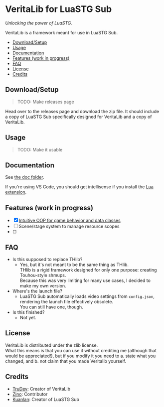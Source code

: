 # VeritaLib for LuaSTG Sub
*Unlocking the power of LuaSTG.*

VeritaLib is a framework meant for use in LuaSTG Sub.

- [Download/Setup](#downloadsetup)
- [Usage](#usage)
- [Documentation](#documentation)
- [Features (work in progress)](#features-work-in-progress)
- [FAQ](#faq)
- [License](#license)
- [Credits](#credits)

## Download/Setup
> TODO: Make releases page

Head over to the releases page and download the zip file. It should include a copy of LuaSTG Sub
specifically designed for VeritaLib and a copy of VeritaLib.

## Usage
> TODO: Make it usable

## Documentation
See [the doc folder](./doc/).

If you're using VS Code, you should get intellisense if you install the
[Lua extension](https://marketplace.visualstudio.com/items?itemName=sumneko.lua).

## Features (work in progress)
- [X] [Intuitive OOP for game behavior and data classes](doc/Core/Classes.md)
- [ ] Scene/stage system to manage resource scopes
- [ ] 

## FAQ
- Is this supposed to replace THlib?  
  - Yes, but it's not meant to be the same thing as THlib.  
    THlib is a rigid framework designed for only one purpose: creating Touhou-style shmups.  
    Because this was very limiting for many use cases, I decided to make my own version.
- Where's the launch file?
  - LuaSTG Sub automatically loads video settings from `config.json`, rendering the launch file
    effectively obsolete.  
    You can still have one, though.
- Is this finished?
  - Not yet.

## License
VeritaLib is distributed under the zlib license.  
What this means is that you can use it without crediting me (although that would be appreciated!),
but if you modify it you need to a. state what you changed, and b. not claim that you made
Veritalib yourself.

## Credits
- [TruDev](https://github.com/Tru-Dev): Creator of VeritaLib
- [Zino](https://github.com/zinoLath): Contributor
- [Kuanlan](https://github.com/Demonese): Creator of LuaSTG Sub
